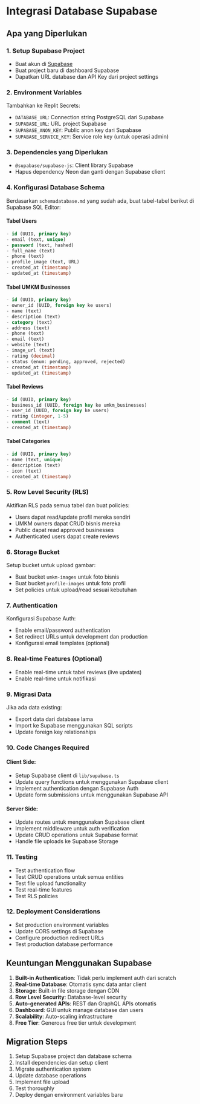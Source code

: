 
# Integrasi Database Supabase

## Apa yang Diperlukan

### 1. Setup Supabase Project
- Buat akun di [Supabase](https://supabase.com)
- Buat project baru di dashboard Supabase
- Dapatkan URL database dan API Key dari project settings

### 2. Environment Variables
Tambahkan ke Replit Secrets:
- `DATABASE_URL`: Connection string PostgreSQL dari Supabase
- `SUPABASE_URL`: URL project Supabase
- `SUPABASE_ANON_KEY`: Public anon key dari Supabase
- `SUPABASE_SERVICE_KEY`: Service role key (untuk operasi admin)

### 3. Dependencies yang Diperlukan
- `@supabase/supabase-js`: Client library Supabase
- Hapus dependency Neon dan ganti dengan Supabase client

### 4. Konfigurasi Database Schema
Berdasarkan `schemadatabase.md` yang sudah ada, buat tabel-tabel berikut di Supabase SQL Editor:

#### Tabel Users
```sql
- id (UUID, primary key)
- email (text, unique)
- password (text, hashed)
- full_name (text)
- phone (text)
- profile_image (text, URL)
- created_at (timestamp)
- updated_at (timestamp)
```

#### Tabel UMKM Businesses
```sql
- id (UUID, primary key)
- owner_id (UUID, foreign key ke users)
- name (text)
- description (text)
- category (text)
- address (text)
- phone (text)
- email (text)
- website (text)
- image_url (text)
- rating (decimal)
- status (enum: pending, approved, rejected)
- created_at (timestamp)
- updated_at (timestamp)
```

#### Tabel Reviews
```sql
- id (UUID, primary key)
- business_id (UUID, foreign key ke umkm_businesses)
- user_id (UUID, foreign key ke users)
- rating (integer, 1-5)
- comment (text)
- created_at (timestamp)
```

#### Tabel Categories
```sql
- id (UUID, primary key)
- name (text, unique)
- description (text)
- icon (text)
- created_at (timestamp)
```

### 5. Row Level Security (RLS)
Aktifkan RLS pada semua tabel dan buat policies:
- Users dapat read/update profil mereka sendiri
- UMKM owners dapat CRUD bisnis mereka
- Public dapat read approved businesses
- Authenticated users dapat create reviews

### 6. Storage Bucket
Setup bucket untuk upload gambar:
- Buat bucket `umkm-images` untuk foto bisnis
- Buat bucket `profile-images` untuk foto profil
- Set policies untuk upload/read sesuai kebutuhan

### 7. Authentication
Konfigurasi Supabase Auth:
- Enable email/password authentication
- Set redirect URLs untuk development dan production
- Konfigurasi email templates (optional)

### 8. Real-time Features (Optional)
- Enable real-time untuk tabel reviews (live updates)
- Enable real-time untuk notifikasi

### 9. Migrasi Data
Jika ada data existing:
- Export data dari database lama
- Import ke Supabase menggunakan SQL scripts
- Update foreign key relationships

### 10. Code Changes Required
#### Client Side:
- Setup Supabase client di `lib/supabase.ts`
- Update query functions untuk menggunakan Supabase client
- Implement authentication dengan Supabase Auth
- Update form submissions untuk menggunakan Supabase API

#### Server Side:
- Update routes untuk menggunakan Supabase client
- Implement middleware untuk auth verification
- Update CRUD operations untuk Supabase format
- Handle file uploads ke Supabase Storage

### 11. Testing
- Test authentication flow
- Test CRUD operations untuk semua entities
- Test file upload functionality
- Test real-time features
- Test RLS policies

### 12. Deployment Considerations
- Set production environment variables
- Update CORS settings di Supabase
- Configure production redirect URLs
- Test production database performance

## Keuntungan Menggunakan Supabase
1. **Built-in Authentication**: Tidak perlu implement auth dari scratch
2. **Real-time Database**: Otomatis sync data antar client
3. **Storage**: Built-in file storage dengan CDN
4. **Row Level Security**: Database-level security
5. **Auto-generated APIs**: REST dan GraphQL APIs otomatis
6. **Dashboard**: GUI untuk manage database dan users
7. **Scalability**: Auto-scaling infrastructure
8. **Free Tier**: Generous free tier untuk development

## Migration Steps
1. Setup Supabase project dan database schema
2. Install dependencies dan setup client
3. Migrate authentication system
4. Update database operations
5. Implement file upload
6. Test thoroughly
7. Deploy dengan environment variables baru
